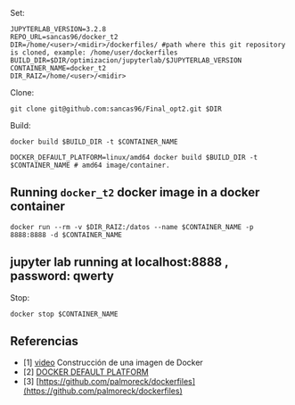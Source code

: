 Set:

```
JUPYTERLAB_VERSION=3.2.8
REPO_URL=sancas96/docker_t2
DIR=/home/<user>/<midir>/dockerfiles/ #path where this git repository is cloned, example: /home/user/dockerfiles
BUILD_DIR=$DIR/optimizacion/jupyterlab/$JUPYTERLAB_VERSION
CONTAINER_NAME=docker_t2
DIR_RAIZ=/home/<user>/<midir>
```
Clone:

```
git clone git@github.com:sancas96/Final_opt2.git $DIR
```

Build:

```
docker build $BUILD_DIR -t $CONTAINER_NAME
```

```
DOCKER_DEFAULT_PLATFORM=linux/amd64 docker build $BUILD_DIR -t $CONTAINER_NAME # amd64 image/container.
```


## Running `docker_t2` docker image in a docker container

```
docker run --rm -v $DIR_RAIZ:/datos --name $CONTAINER_NAME -p 8888:8888 -d $CONTAINER_NAME
```

## jupyter lab running at localhost:8888 , password: qwerty

Stop:

```
docker stop $CONTAINER_NAME
```

## Referencias
* [1] [video](https://youtu.be/wv7JGstFgrU) Construcción de una imagen de Docker
* [2] [DOCKER DEFAULT PLATFORM](https://stackoverflow.com/questions/65612411/forcing-docker-to-use-linux-amd64-platform-by-default-on-macos)
* [3] [https://github.com/palmoreck/dockerfiles](https://github.com/palmoreck/dockerfiles)
